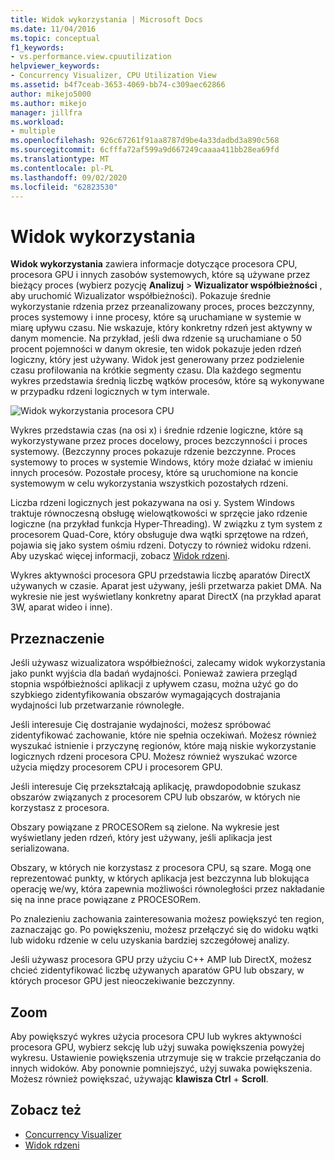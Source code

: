 ```yaml
---
title: Widok wykorzystania | Microsoft Docs
ms.date: 11/04/2016
ms.topic: conceptual
f1_keywords:
- vs.performance.view.cpuutilization
helpviewer_keywords:
- Concurrency Visualizer, CPU Utilization View
ms.assetid: b4f7ceab-3653-4069-bb74-c309aec62866
author: mikejo5000
ms.author: mikejo
manager: jillfra
ms.workload:
- multiple
ms.openlocfilehash: 926c67261f91aa8787d9be4a33dadbd3a890c568
ms.sourcegitcommit: 6cfffa72af599a9d667249caaaa411bb28ea69fd
ms.translationtype: MT
ms.contentlocale: pl-PL
ms.lasthandoff: 09/02/2020
ms.locfileid: "62823530"
---
```

# <a name="utilization-view"></a>Widok wykorzystania
**Widok wykorzystania** zawiera informacje dotyczące procesora CPU, procesora GPU i innych zasobów systemowych, które są używane przez bieżący proces (wybierz pozycję **Analizuj**  >  **Wizualizator współbieżności** , aby uruchomić Wizualizator współbieżności). Pokazuje średnie wykorzystanie rdzenia przez przeanalizowany proces, proces bezczynny, proces systemowy i inne procesy, które są uruchamiane w systemie w miarę upływu czasu. Nie wskazuje, który konkretny rdzeń jest aktywny w danym momencie. Na przykład, jeśli dwa rdzenie są uruchamiane o 50 procent pojemności w danym okresie, ten widok pokazuje jeden rdzeń logiczny, który jest używany. Widok jest generowany przez podzielenie czasu profilowania na krótkie segmenty czasu. Dla każdego segmentu wykres przedstawia średnią liczbę wątków procesów, które są wykonywane w przypadku rdzeni logicznych w tym interwale.

 ![Widok wykorzystania procesora CPU](../profiling/media/vsts_ppacpuutil.png "VSTS_PPAcpuUtil")

 Wykres przedstawia czas (na osi x) i średnie rdzenie logiczne, które są wykorzystywane przez proces docelowy, proces bezczynności i proces systemowy. (Bezczynny proces pokazuje rdzenie bezczynne. Proces systemowy to proces w systemie Windows, który może działać w imieniu innych procesów. Pozostałe procesy, które są uruchomione na koncie systemowym w celu wykorzystania wszystkich pozostałych rdzeni.

 Liczba rdzeni logicznych jest pokazywana na osi y. System Windows traktuje równoczesną obsługę wielowątkowości w sprzęcie jako rdzenie logiczne (na przykład funkcja Hyper-Threading). W związku z tym system z procesorem Quad-Core, który obsługuje dwa wątki sprzętowe na rdzeń, pojawia się jako system ośmiu rdzeni. Dotyczy to również widoku rdzeni. Aby uzyskać więcej informacji, zobacz [Widok rdzeni](../profiling/cores-view.md).

 Wykres aktywności procesora GPU przedstawia liczbę aparatów DirectX używanych w czasie.  Aparat jest używany, jeśli przetwarza pakiet DMA.  Na wykresie nie jest wyświetlany konkretny aparat DirectX (na przykład aparat 3W, aparat wideo i inne).

## <a name="purpose"></a>Przeznaczenie
 Jeśli używasz wizualizatora współbieżności, zalecamy widok wykorzystania jako punkt wyjścia dla badań wydajności. Ponieważ zawiera przegląd stopnia współbieżności aplikacji z upływem czasu, można użyć go do szybkiego zidentyfikowania obszarów wymagających dostrajania wydajności lub przetwarzanie równoległe.

 Jeśli interesuje Cię dostrajanie wydajności, możesz spróbować zidentyfikować zachowanie, które nie spełnia oczekiwań. Możesz również wyszukać istnienie i przyczynę regionów, które mają niskie wykorzystanie logicznych rdzeni procesora CPU. Możesz również wyszukać wzorce użycia między procesorem CPU i procesorem GPU.

 Jeśli interesuje Cię przekształcają aplikację, prawdopodobnie szukasz obszarów związanych z procesorem CPU lub obszarów, w których nie korzystasz z procesora.

 Obszary powiązane z PROCESORem są zielone. Na wykresie jest wyświetlany jeden rdzeń, który jest używany, jeśli aplikacja jest serializowana.

 Obszary, w których nie korzystasz z procesora CPU, są szare. Mogą one reprezentować punkty, w których aplikacja jest bezczynna lub blokująca operację we/wy, która zapewnia możliwości równoległości przez nakładanie się na inne prace powiązane z PROCESORem.

 Po znalezieniu zachowania zainteresowania możesz powiększyć ten region, zaznaczając go. Po powiększeniu, możesz przełączyć się do widoku wątki lub widoku rdzenie w celu uzyskania bardziej szczegółowej analizy.

 Jeśli używasz procesora GPU przy użyciu C++ AMP lub DirectX, możesz chcieć zidentyfikować liczbę używanych aparatów GPU lub obszary, w których procesor GPU jest nieoczekiwanie bezczynny.

## <a name="zoom"></a>Zoom
 Aby powiększyć wykres użycia procesora CPU lub wykres aktywności procesora GPU, wybierz sekcję lub użyj suwaka powiększenia powyżej wykresu. Ustawienie powiększenia utrzymuje się w trakcie przełączania do innych widoków. Aby ponownie pomniejszyć, użyj suwaka powiększenia. Możesz również powiększać, używając **klawisza Ctrl** + **Scroll**.

## <a name="see-also"></a>Zobacz też
- [Concurrency Visualizer](../profiling/concurrency-visualizer.md)
- [Widok rdzeni](../profiling/cores-view.md)